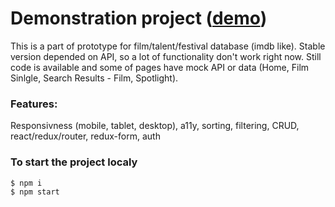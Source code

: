# Demonstration project ([demo](https://sergeydragunov.github.io/film-app/))
This is a part of prototype for film/talent/festival database (imdb like). Stable version depended on API, so a lot of functionality don't work right now. Still code is available and some of pages have mock API or data (Home, Film Sinlgle, Search Results - Film, Spotlight). 

### Features: 
Responsivness (mobile, tablet, desktop), a11y, sorting, filtering, CRUD, react/redux/router, redux-form, auth 

### To start the project localy
```sh
$ npm i
$ npm start
```